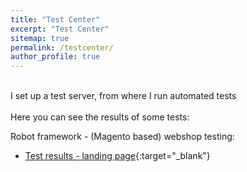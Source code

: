 ```yaml
---
title: "Test Center"
excerpt: "Test Center"
sitemap: true
permalink: /testcenter/
author_profile: true
---
```

<br>
I set up a test server, from where I run automated tests<br><br>
Here you can see the results of some tests:

Robot framework - (Magento based) webshop testing:<br>
- [Test results - landing page](http://94.177.227.10/log/titkoslink.html){:target="_blank"}<br><br>

